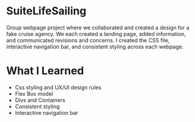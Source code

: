 # SuiteLifeSailing

Group webpage project where we collaborated and created a design for a fake cruise agency. 
We each created a landing page, added information, and communicated revisions and concerns.
I created the CSS file, interactive navigation bar, and consistent styling across each webpage.

# What I Learned
- Css styling and UX/UI design rules
- Flex Box model
- Divs and Containers
- Consistent styling
- Interactive navigation bar
